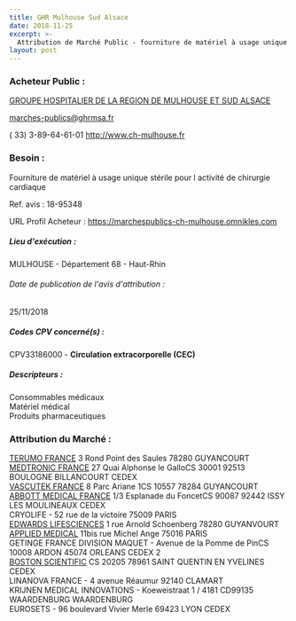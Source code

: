 ```yaml
---
title: GHR Mulhouse Sud Alsace
date: 2018-11-25
excerpt: >-
  Attribution de Marché Public - fourniture de matériel à usage unique stérile pour l'activité de chirurgie cardiaque
layout: post
---
```


### Acheteur Public : 
<a href="/acheteur-133/siren-200046985"> GROUPE HOSPITALIER DE LA REGION DE MULHOUSE ET SUD ALSACE</a><br/>



marches-publics@ghrmsa.fr

( 33) 3-89-64-61-01
http://www.ch-mulhouse.fr
### Besoin :

Fourniture de matériel à usage unique stérile pour l activité de chirurgie cardiaque

Ref. avis : 18-95348

URL Profil Acheteur : https://marchespublics-ch-mulhouse.omnikles.com

##### Lieu d'exécution :

MULHOUSE - Département 68 - Haut-Rhin

###### Date de publication de l'avis d'attribution : 
25/11/2018

##### Codes CPV concerné(s) :
CPV33186000 - **Circulation extracorporelle (CEC)** <br/>

##### Descripteurs :
Consommables médicaux <br/>
Matériel médical <br/>
Produits pharmaceutiques <br/>

### Attribution du Marché :
<a href="/entreprise-544/siren-300573714"> TERUMO FRANCE</a>    3 Rond Point des Saules 78280 GUYANCOURT <br/>
<a href="/entreprise-573/siren-722008232"> MEDTRONIC FRANCE</a>    27 Quai Alphonse le GalloCS 30001 92513 BOULOGNE BILLANCOURT CEDEX <br/>
<a href="/entreprise-545/siren-309954956"> VASCUTEK FRANCE</a>    8 Parc Ariane 1CS 10557 78284 GUYANCOURT <br/>
<a href="/entreprise-554/siren-398043356"> ABBOTT MEDICAL FRANCE</a>    1/3 Esplanade du FoncetCS 90087 92442 ISSY LES MOULINEAUX CEDEX <br/>
CRYOLIFE - 52 rue de la victoire 75009 PARIS <br/>
<a href="/entreprise-559/siren-429487507"> EDWARDS LIFESCIENCES</a>    1 rue Arnold Schoenberg 78280 GUYANVOURT <br/>
<a href="/entreprise-566/siren-490755659"> APPLIED MEDICAL</a>    11bis rue Michel Ange 75016 PARIS <br/>
GETINGE FRANCE DIVISION MAQUET - Avenue de la Pomme de PinCS 10008 ARDON 45074 ORLEANS CEDEX 2 <br/>
<a href="/entreprise-547/siren-329938245"> BOSTON SCIENTIFIC</a>    CS 20205 78961 SAINT QUENTIN EN YVELINES CEDEX <br/>
LINANOVA FRANCE - 4 avenue Réaumur 92140 CLAMART <br/>
KRIJNEN MEDICAL INNOVATIONS - Koeweistraat 1 / 4181 CD99135 WAARDENBURG  WAARDENBURG <br/>
EUROSETS - 96 boulevard Vivier Merle 69423 LYON CEDEX <br/>
